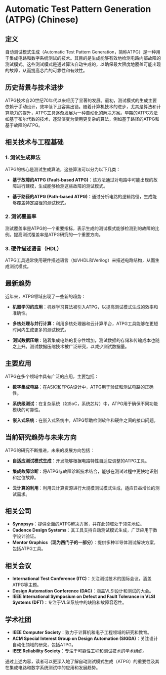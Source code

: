 # Automatic Test Pattern Generation (ATPG) (Chinese)

## 定义

自动测试模式生成（Automatic Test Pattern Generation，简称ATPG）是一种用于集成电路和数字系统测试的技术。其目的是生成能够有效地检测电路内部故障的测试模式。这些测试模式是通过算法自动生成的，以确保最大限度地覆盖可能出现的故障，从而提高芯片的可靠性和有效性。

## 历史背景与技术进步

ATPG技术自20世纪70年代以来经历了显著的发展。最初，测试模式的生成主要依赖于手动设计，效率低下且容易出错。随着计算机技术的进步，尤其是算法和计算能力的提升，ATPG工具逐渐发展为一种自动化的解决方案。早期的ATPG方法如基于布尔代数的技术，逐渐演变为使用更复杂的算法，例如基于路径的ATPG和基于故障的ATPG。

## 相关技术与工程基础

### 1. 测试生成算法

ATPG的核心是测试生成算法，这些算法可以分为以下几类：

- **基于故障的ATPG (Fault-based ATPG)**：该方法通过对电路中可能出现的故障进行建模，生成能够检测这些故障的测试模式。
  
- **基于路径的ATPG (Path-based ATPG)**：通过分析电路的逻辑路径，生成能够覆盖特定路径的测试模式。

### 2. 测试覆盖率

测试覆盖率是ATPG的一个重要指标，表示生成的测试模式能够检测到的故障的比例。提高测试覆盖率是ATPG研究的一个重要方向。

### 3. 硬件描述语言（HDL）

ATPG工具通常使用硬件描述语言（如VHDL和Verilog）来描述电路结构，从而生成测试模式。

## 最新趋势

近年来，ATPG领域出现了一些新的趋势：

- **机器学习的应用**：机器学习算法被引入ATPG，以提高测试模式生成的效率和准确性。
  
- **多核处理与并行计算**：利用多核处理器和云计算平台，ATPG工具能够在更短时间内生成更多的测试模式。

- **测试数据压缩**：随着集成电路的复杂性增加，测试数据的存储和传输成本也随之上升。测试数据压缩技术被广泛研究，以减少测试数据量。

## 主要应用

ATPG在多个领域中具有广泛的应用，主要包括：

- **数字集成电路**：在ASIC和FPGA设计中，ATPG用于验证和测试电路的正确性。
  
- **系统级测试**：在复杂系统（如SoC，系统芯片）中，ATPG用于确保不同功能模块的可靠性。
  
- **嵌入式系统**：在嵌入式系统中，ATPG帮助检测软件和硬件之间的接口问题。

## 当前研究趋势与未来方向

ATPG的研究不断推进，未来的发展方向包括：

- **自适应测试模式生成**：开发能够根据电路特性自适应调整的ATPG工具。

- **集成故障诊断**：将ATPG与故障诊断技术结合，能够在测试过程中更快地识别和定位故障。

- **云计算的利用**：利用云计算资源进行大规模测试模式生成，适应日益增长的测试需求。

## 相关公司

- **Synopsys**：提供全面的ATPG解决方案，并在此领域处于领先地位。
- **Cadence Design Systems**：其工具支持自动测试模式生成，广泛应用于数字设计验证。
- **Mentor Graphics（现为西门子的一部分）**：提供多种半导体测试解决方案，包括ATPG工具。

## 相关会议

- **International Test Conference (ITC)**：关注测试技术的国际会议，涵盖ATPG等主题。
- **Design Automation Conference (DAC)**：涵盖VLSI设计和测试的大会。
- **IEEE International Symposium on Defect and Fault Tolerance in VLSI Systems (DFT)**：专注于VLSI系统中的缺陷和故障容忍性。

## 学术社团

- **IEEE Computer Society**：致力于计算机和电子工程领域的研究和教育。
- **ACM Special Interest Group on Design Automation (SIGDA)**：关注设计自动化领域的研究，包括ATPG。
- **IEEE Reliability Society**：专注于可靠性工程和测试技术的学术组织。

通过上述内容，读者可以更深入地了解自动测试模式生成（ATPG）的重要性及其在集成电路和数字系统测试中的应用和发展趋势。
